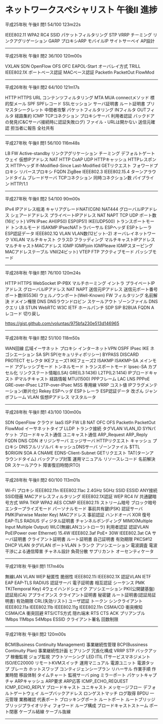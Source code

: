 # ネットワークスペシャリスト 午後Ⅱ 進捗

平成25年秋 午後Ⅱ 問1 54/100 123m22s

IEEE802.11 WPA2 RC4 SSID パケットフィルタリング STP VRRP
チーミング リンクアグリゲーション GARP プロキシARP モバイルIP
サイトサーベイ AP設計

---------------------------
平成25年秋 午後Ⅱ 問2 36/100 120m00s

VXLAN SDN OpenFlow OFS OFC EAPOL-Start オーバレイ方式 TRILL IEEE802.1X ポートベース認証 MACベース認証 PacketIn PacketOut FlowMod

---------------------------
平成26年秋 午後Ⅱ 問2 64/100 121m17s

HTTP HTTPS URL コンテンツフィルタリング MTA MUA connectメソッド 標的型メール SPF SPFレコード SSLセッション サーバ証明書 ルート証明書 プリマスタシークレット 中間者攻撃 パケットフィルタリング INフィルタ OUTフィルタ 経路集約 ICMP TCPコネクション プロキシサーバ 利用者認証 バックドアの発見(C&Cサーバ接続時に認証失敗ログ) ファイル・URLは開かない 送信元確認 担当者に報告 全社共有 

---------------------------
平成27年秋 午後Ⅱ 問1 56/100 116m48s

LB FW Active-standby リンクアグリケーション チーミング デフォルトゲートウェイ 仮想IPアドレス NAT HTTP CoAP UDP HTTPキャッシュ HTTPレスポンス HTTPヘッダ If-Modified-Since Last-Modified GETリクエスト フォワードプロキシ リバースプロキシ FQDN ZigBee IEEE802.3 IEEE802.15.4 ターンアラウンドタイム ブレードサーバ TCPコネクション 同時コネクション数 パイプライン HTTP/1.1 

---------------------------
平成27年秋 午後Ⅱ 問2 54/100 90m00s

IPv4 IPアドレス枯渇 キャリアグレードNAT(CGN) NAT444 グローバルIPアドレス シェアードアドレス プライベートIPアドレス NAT NAPT TCP UDP ポート数(16ビット) VPN IPsec AH(IP50) ESP(IP51) IKE(UDP500) トランスポートモード トンネルモード ISAKMP IPsecNATトラバーサル ESPヘッダ ESPトレーラ ESP認証データ IEEE802.1Q VLAN VLAN数(12ビット-2) オーバレイネットワーク VXLAN マルチキャスト クラスD フラッディング マルチキャストIPアドレス マルチキャストMACアドレス IGMP IGMPjoin IGMPleave IGMPスヌーピング MACアドレステーブル VNI(24ビット) VTEP FTP アクティブモード パッシブモード 

---------------------------
平成28年秋 午後Ⅱ 問1 76/100 120m24s

HTTP HTTPS WebSocket IP-PBX マルチホーミング イントラ プライベートIPアドレス グローバルIPアドレス NAT NAPT 送信元IPアドレス 送信元ポート番号 ポート数(65536) ウェルノウンポート(Well-Known) FW フィルタリング 名前解決 ドメイン権限 DNS DNSラウンドロビン スケールアウト ゾーンファイル DNSクエリ LB STUN WebRTC W3C IETF ホールパンチ SDP SIP B2BUA FQDN Aレコード 切り戻し 

https://gist.github.com/voluntas/975bfa230e513d146965

---------------------------
平成28年秋 午後Ⅱ 問2 51/100 118m50s

WAN回線 広域イーサネット プロキシ インターネットVPN OSPF IPsec IKE ネゴシエーション SA SPI SP(セキュリティポリシー) BYPASS DISCARD PROTECT セレクタ IKEフェーズ1 IKEフェーズ2 ISAKMP ISAKMP-SA メインモード アグレッシブモード トンネルモード トランスポートモード Ipsec-SA カプセル化 リンクステート情報(LSA) GRE(L3:1436) L2TP(L2:1414) IPブロードキャスト IPマルチキャスト 経路情報 MTU(1500) PPPフレーム LAC LNS PPPoE GRE-over-IPsec L2TP-over-IPsec MSS 専用線 VRRP コスト値 IPフラグメンテーション(断片化) Rekey ESPヘッダ ESPトレーラ ESP認証データ 改ざん ジャンボフレーム VLAN 仮想IPアドレス マスタルータ

---------------------------
平成28年秋 午後Ⅱ 問1 43/100 130m00s

SDN OpenFlow クラウド IaaS ISP FW LB NAT OFC OFS PacketIn PacketOut FlowMod イーサネットタイプ LLDP トランク接続 タグVLAN VLAN_ID SYNパケット ブロードキャスト通信 ユニキャスト通信 ARP_Request ARP_Reply FQDN DNS CDN オリジンサーバ エッジサーバ HTTPリクエスト キャッシュ プロキシ DNSフルリゾルバ キャッシュDNSサーバ ゾーンファイル $TTL $ORIGIN SOA A CNAME EDNS-Client-Subnet GETリクエスト TAT(ターンアラウンドタイム) バックアップ対策 運用マニュアル リソースレコード 名前解決 DR スケールアウト 障害復旧時間(RTO) 

---------------------------
平成28年秋 午後Ⅱ 問2 60/100 113m01s

Wi-Fi プロキシ IEEE802.11n IEEE802.11ac 2.4GHz 5GHz SSID ESSID ANY接続 SSID隠蔽 MACアドレスフィルタリング IEEE802.1X認証 WEP RC4 IV 共通鍵暗号方式 WPA TKIP WPA2 AES CCMP IEEE802.11i ストリーム暗号 ブロック暗号 エンタープライズモード パーソナルモード 事前共有鍵(PSK) 認証サーバ PMK(Pairwise Master Key) MACアドレス 事前認証 ハンドオーバ XOR 復号 EAP-TLS RADIUS ディジタル証明書 チャンネルボンディング MIMO(Multiple Input Multiple Output) WLC(無線LANコントローラ) 利用者認証 認証VLAN PoE(Power over Ethernet) 15.4W IEEE802.3af PoE+ 30W IEEE802.3at CA サーバ証明書 クライアント証明書 ルート証明書 自己証明書 有効期限 PKCS#12 DHCP VLAN タグVLAN ポートVLAN トランク アソシエーション 電波調査 電波干渉による通信障害 チャネル設計 負荷分散 サプリカント オーセンティケータ 

---------------------------
平成21年秋 午後Ⅱ 問1 117m40s

無線LAN VLAN WEP 秘匿性 脆弱性 IEEE802.11i IEEE802.1X 認証VLAN IETF EAP EAP-TLS RADIUS 認証サーバ 電子証明書 相互認証 シーケンス PMK TK(Temporal Key) 4ウェイハンドシェイク アソシエーション PKI(公開鍵基盤) 認証局(CA) アプライアンス クライアント証明書 秘密鍵 ルート証明書(認証局証明書) 有効期限 CRL(失効リスト) ユーザ認証 トークン シンクライアント IEEE802.11a IEEE802.11b IEEE802.11g IEEE802.11n CSMA/CD 衝突検知 CSMA/CA 衝突回避 RTS/CTS方式 隠れ端末 RTS CTS ACK プリアンブル 1Mbps 11Mbps 54Mbps ESSID クライアント署名 回数制限 

---------------------------

平成21年秋 午後Ⅱ 問2 120m00s

BCM(Business Continuity Management) 事業継続性管理 BCP(Bussiness Continuity Plan) 事業継続性計画 ヒアリング 冗長化構成 VRRP STP バックアップ 稼働監視 ジョブ監視 アウトソーシング LED ITIL ITサービスマネジメント ISO/IEC20000 リモートKVMスイッチ 運用マニュアル 電源ユニット 電源タップ ブレーカ ホットスワップ コンティジェンシープラン リハーサル 作業手順 作業時間 移設体制 タイムチャート 監視サーバ ping ミラーポート パケットキャプチャ ARPキャッシュ ARP要求 ARP応答 ICMP_ECHO_REQUEST ICMP_ECHO_REPLY ブロードキャスト ユニキャスト メッセージフロー デフォルトゲートウェイ ループバックアドレス ロンゲストマッチ ログ取得 BPDU 一元管理 業務確認 代表ポート ブロッキングポート ルートポート ルートブリッジ ブリッジプライオリティ フォワード ループ構成 ブロードキャストストーム ポート閉塞 ケーブル結線 ケーブル抜線 

---------------------------